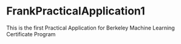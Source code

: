 # FrankPracticalApplication1
This is the first Practical Application for Berkeley Machine Learning Certificate Program
